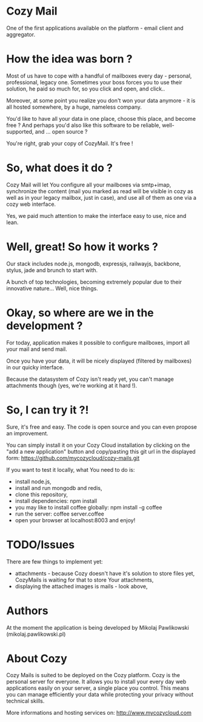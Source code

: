# Cozy Mail

One of the first applications available on the platform - email client and aggregator.


# How the idea was born ?

Most of us have to cope with a handful of mailboxes every day - personal, professional, legacy one. Sometimes your boss forces you to use their solution, he paid so much for, so you click and open, and click..

Moreover, at some point you realize you don't won your data anymore - it is all hosted somewhere, by a huge, nameless company.


You'd like to have all your data in one place, choose this place, and become free ? And perhaps you'd also like this software to be reliable, well-supported, and ... open source ?

You're right, grab your copy of CozyMail. It's free !



# So, what does it do ?

Cozy Mail will let You configure all your mailboxes via smtp+imap, synchronize the content (mail you marked as read will be visible in cozy as well as in your legacy mailbox, just in case), and use all of them as one via a cozy web interface.

Yes, we paid much attention to make the interface easy to use, nice and lean.


# Well, great! So how it works ?

Our stack includes node.js, mongodb, expressjs, railwayjs, backbone, stylus, jade and brunch to start with.

A bunch of top technologies, becoming extremely popular due to their innovative nature... Well, nice things.



# Okay, so where are we in the development ?

For today, application makes it possible to configure mailboxes, import all your mail and send mail.

Once you have your data, it will be nicely displayed (filtered by mailboxes) in our quicky interface.

Because the datasystem of Cozy isn't ready yet, you can't manage attachments though (yes, we're working at it hard !).





# So, I can try it ?!

Sure, it's free and easy. The code is open source and you can even propose an improvement.

You can simply install it on your Cozy Cloud installation by clicking on the
"add a new application" button and copy/pasting this git url in the displayed
form: https://github.com/mycozycloud/cozy-mails.git 

If you want to test it locally, what You need to do is:

* install node.js, 
* install and run mongodb and redis,
* clone this repository,
* install dependencies: npm install
* you may like to install coffee globally: npm install -g coffee
* run the server: coffee server.coffee
* open your browser at localhost:8003 and enjoy!



# TODO/Issues

There are few things to implement yet:
* attachments - because Cozy doesn't have it's solution to store files yet, CozyMails is waiting for that to store Your attachments,
* displaying the attached images is mails - look above,




# Authors

At the moment the application is being developed by Mikolaj Pawlikowski (mikolaj.pawlikowski.pl)


# About Cozy

Cozy Mails is suited to be deployed on the Cozy platform. Cozy is the personal
server for everyone. It allows you to install your every day web applications 
easily on your server, a single place you control. This means you can manage 
efficiently your data while protecting your privacy without technical skills.

More informations and hosting services on:
http://www.mycozycloud.com
